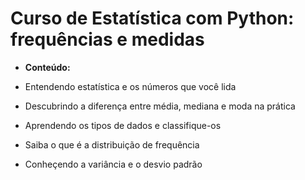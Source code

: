 # Curso de Estatística com Python: frequências e medidas

* **Conteúdo:**
  
* Entendendo estatística e os números que você lida
* Descubrindo a diferença entre média, mediana e moda na prática
* Aprendendo os tipos de dados e classifique-os
* Saiba o que é a distribuição de frequência
* Conheçendo a variância e o desvio padrão
  







